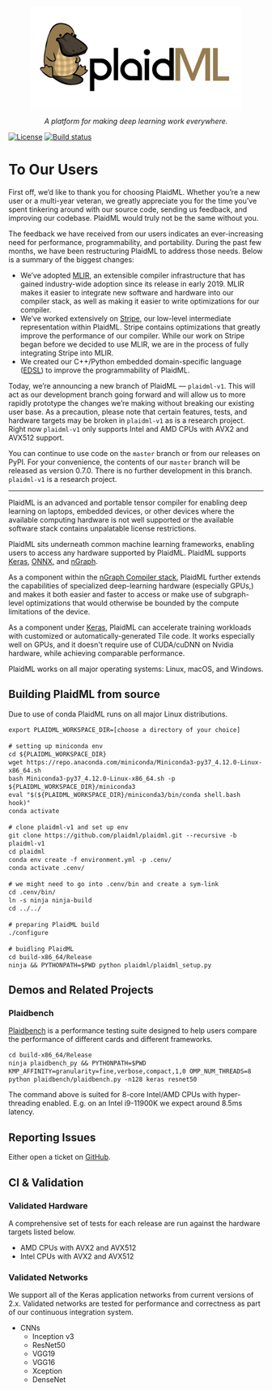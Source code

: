 <div align=center><a href="https://www.intel.ai/plaidml"><img
src="docs/assets/images/plaid-final.png" height="200"></a><br>

*A platform for making deep learning work everywhere.*

</div>

[![License]](https://github.com/plaidml/plaidml/blob/master/LICENSE)
[![Build status](https://badge.buildkite.com/87cb87799399a2e27c6f99b1839a66e9101b6f132b46d36089.svg)](https://buildkite.com/intel/tpp-plaidml)

# To Our Users

First off, we’d like to thank you for choosing PlaidML. Whether you’re a new
user or a multi-year veteran, we greatly appreciate you for the time you’ve
spent tinkering around with our source code, sending us feedback, and improving
our codebase. PlaidML would truly not be the same without you.

The feedback we have received from our users indicates an ever-increasing need
for performance, programmability, and portability.  During the past few months,
we have been restructuring PlaidML to address those needs. Below is a summary of
the biggest changes: 
* We’ve adopted [MLIR], an extensible compiler infrastructure that has gained
  industry-wide adoption since its release in early 2019. MLIR makes it easier
  to integrate new software and hardware into our compiler stack, as well as
  making it easier to write optimizations for our compiler.
* We’ve worked extensively on [Stripe], our low-level intermediate
  representation within PlaidML. Stripe contains optimizations that greatly
  improve the performance of our compiler. While our work on Stripe began before
  we decided to use MLIR, we are in the process of fully integrating Stripe into
  MLIR.
* We created our C++/Python embedded domain-specific language ([EDSL])
  to improve the programmability of PlaidML.

Today, we’re announcing a new branch of PlaidML — `plaidml-v1`. This will act as
our development branch going forward and will allow us to more rapidly prototype
the changes we’re making without breaking our existing user base. As a
precaution, please note that certain features, tests, and hardware targets may
be broken in `plaidml-v1` as is a research project. Right now `plaidml-v1`
only supports Intel and AMD CPUs with AVX2 and AVX512 support.

You can continue to use code on the `master` branch or from our releases on
PyPI. For your convenience, the contents of our `master` branch will be released
as version 0.7.0. There is no further development in this branch. `plaidml-v1` is 
a research project.

-----

PlaidML is an advanced and portable tensor compiler for enabling deep learning
on laptops, embedded devices, or other devices where the available computing
hardware is not well supported or the available software stack contains
unpalatable license restrictions.

PlaidML sits underneath common machine learning frameworks, enabling users to
access any hardware supported by PlaidML. PlaidML supports [Keras], [ONNX], and
[nGraph].

As a component within the [nGraph Compiler stack], PlaidML further extends the
capabilities of specialized deep-learning hardware (especially GPUs,) and makes
it both easier and faster to access or make use of subgraph-level optimizations
that would otherwise be bounded by the compute limitations of the device.

As a component under [Keras], PlaidML can accelerate training workloads with
customized or automatically-generated Tile code. It works especially well on
GPUs, and it doesn't require use of CUDA/cuDNN on Nvidia hardware, while
achieving comparable performance.

PlaidML works on all major operating systems: Linux, macOS, and Windows.


## Building PlaidML from source 

Due to use of conda PlaidML runs on all major Linux distributions.

```
export PLAIDML_WORKSPACE_DIR=[choose a directory of your choice]

# setting up miniconda env
cd ${PLAIDML_WORKSPACE_DIR}
wget https://repo.anaconda.com/miniconda/Miniconda3-py37_4.12.0-Linux-x86_64.sh
bash Miniconda3-py37_4.12.0-Linux-x86_64.sh -p ${PLAIDML_WORKSPACE_DIR}/miniconda3
eval "$(${PLAIDML_WORKSPACE_DIR}/miniconda3/bin/conda shell.bash hook)"
conda activate

# clone plaidml-v1 and set up env
git clone https://github.com/plaidml/plaidml.git --recursive -b plaidml-v1
cd plaidml
conda env create -f environment.yml -p .cenv/
conda activate .cenv/

# we might need to go into .cenv/bin and create a sym-link 
cd .cenv/bin/
ln -s ninja ninja-build
cd ../../

# preparing PlaidML build
./configure

# buidling PlaidML
cd build-x86_64/Release
ninja && PYTHONPATH=$PWD python plaidml/plaidml_setup.py
```

## Demos and Related Projects

### Plaidbench

[Plaidbench] is a performance testing suite designed to help users compare the
performance of different cards and different frameworks.

```
cd build-x86_64/Release
ninja plaidbench_py && PYTHONPATH=$PWD KMP_AFFINITY=granularity=fine,verbose,compact,1,0 OMP_NUM_THREADS=8 python plaidbench/plaidbench.py -n128 keras resnet50
```

The command above is suited for 8-core Intel/AMD CPUs with hyper-threading enabled. E.g. on an Intel i9-11900K we expect around 8.5ms latency. 


## Reporting Issues

Either open a ticket on [GitHub].

## CI & Validation

### Validated Hardware

A comprehensive set of tests for each release are run against the hardware
targets listed below.

* AMD CPUs with AVX2 and AVX512
* Intel CPUs with AVX2 and AVX512

### Validated Networks

We support all of the Keras application networks from
current versions of 2.x. Validated networks are tested for performance and
correctness as part of our continuous integration system.

* CNNs
  * Inception v3
  * ResNet50
  * VGG19
  * VGG16
  * Xception
  * DenseNet

[LIBXSMM]: https://github.com/libxsmm/libxsmm/ 
[nGraph Compiler stack]: https://ngraph.nervanasys.com/docs/latest/
[Keras]: https://keras.io/
[GitHub]: https://github.com/plaidml/plaidml/issues
[ONNX]: https://github.com/onnx
[nGraph]: https://github.com/NervanaSystems/ngraph
[License]: https://img.shields.io/badge/License-Apache%202.0-blue.svg
[Build status]: https://badge.buildkite.com/5c9add6b89a14fd498e69a5035062368480e688c4c74cbfab3.svg?branch=master
[Plaidbench]: https://github.com/plaidml/plaidml/tree/plaidml-v1/plaidbench
[EDSL]: https://plaidml.github.io/plaidml/docs/edsl
[MLIR]: https://mlir.llvm.org/
[Stripe]: https://arxiv.org/abs/1903.06498
